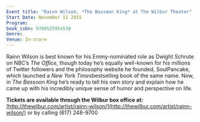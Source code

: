 ```yaml
---
Event title: "Rainn Wilson, *The Bassoon King* at The Wilbur Theater"
Start Date: November 11 2015
Program: 
book_isbn: 9780525954538
Genre: 
Venue: In-store
---
```

Rainn Wilson is best known for his Emmy-nominated role as Dwight Schrute on NBC’s *The Office*, though today he’s equally well-known for his millions of Twitter followers and the philosophy website he founded, SoulPancake, which launched a <i>New York Times</i>bestselling book of the same name. Now, in *The Bassoon King* he’s ready to tell his own story and explain how he came up with his incredibly unique sense of humor and perspective on life.



**Tickets are available through the Wilbur box office at:**  
[http://thewilbur.com/artist/rainn-wilson/](http://thewilbur.com/artist/rainn-wilson/) or by calling  (617) 248-9700